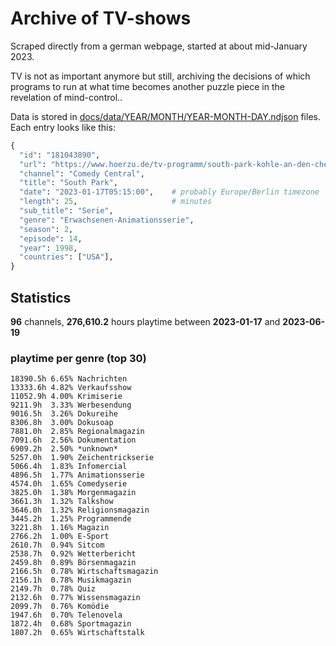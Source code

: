 # Archive of TV-shows

Scraped directly from a german webpage, started at about mid-January 2023.

TV is not as important anymore but still, archiving the decisions of which programs to run at what time
becomes another puzzle piece in the revelation of mind-control.. 

Data is stored in [docs/data/YEAR/MONTH/YEAR-MONTH-DAY.ndjson](docs/data/) files. 
Each entry looks like this:

```python
{
  "id": "181043890", 
  "url": "https://www.hoerzu.de/tv-programm/south-park-kohle-an-den-chefkoch/bid_181043890/", 
  "channel": "Comedy Central", 
  "title": "South Park", 
  "date": "2023-01-17T05:15:00",    # probably Europe/Berlin timezone 
  "length": 25,                     # minutes 
  "sub_title": "Serie", 
  "genre": "Erwachsenen-Animationsserie", 
  "season": 2, 
  "episode": 14, 
  "year": 1998, 
  "countries": ["USA"],
}
```

## Statistics

**96** channels, **276,610.2** hours playtime between **2023-01-17** and **2023-06-19**


### playtime per genre (top 30)

    18390.5h 6.65% Nachrichten
    13333.6h 4.82% Verkaufsshow
    11052.9h 4.00% Krimiserie
    9211.9h  3.33% Werbesendung
    9016.5h  3.26% Dokureihe
    8306.8h  3.00% Dokusoap
    7881.0h  2.85% Regionalmagazin
    7091.6h  2.56% Dokumentation
    6909.2h  2.50% *unknown*
    5257.0h  1.90% Zeichentrickserie
    5066.4h  1.83% Infomercial
    4896.5h  1.77% Animationsserie
    4574.0h  1.65% Comedyserie
    3825.0h  1.38% Morgenmagazin
    3661.3h  1.32% Talkshow
    3646.0h  1.32% Religionsmagazin
    3445.2h  1.25% Programmende
    3221.8h  1.16% Magazin
    2766.2h  1.00% E-Sport
    2610.7h  0.94% Sitcom
    2538.7h  0.92% Wetterbericht
    2459.8h  0.89% Börsenmagazin
    2166.5h  0.78% Wirtschaftsmagazin
    2156.1h  0.78% Musikmagazin
    2149.7h  0.78% Quiz
    2132.6h  0.77% Wissensmagazin
    2099.7h  0.76% Komödie
    1947.6h  0.70% Telenovela
    1872.4h  0.68% Sportmagazin
    1807.2h  0.65% Wirtschaftstalk
